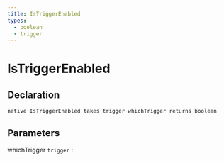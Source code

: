 ```yaml
---
title: IsTriggerEnabled
types:
  - boolean
  - trigger
---
```


# IsTriggerEnabled

## Declaration

```jass
native IsTriggerEnabled takes trigger whichTrigger returns boolean
```

## Parameters
whichTrigger `trigger`
: 

